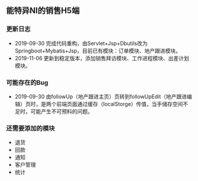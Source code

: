 ## 能特异NI的销售H5端
### 更新日志
* 2019-09-30 完成代码重构，由Servlet+Jsp+Dbutils改为Springboot+Mybatis+Jsp，目前已有模块：订单模块、地产跟进模块。  
* 2019-11-06 更新到稳定版本，添加销售拜访模块、工作进程模块、出差计划模块。  


### 可能存在的Bug
* 2019-09-30 由followUp（地产跟进主页）页转到followUpEdit（地产跟进编辑）页时，是两个前端页面通过缓存（localStorge）传值，当手储存空间不足时，可能产生不可预料的问题。


### 还需要添加的模块
* 退货
* 回款
* 通知
* 客户管理
* 统计

